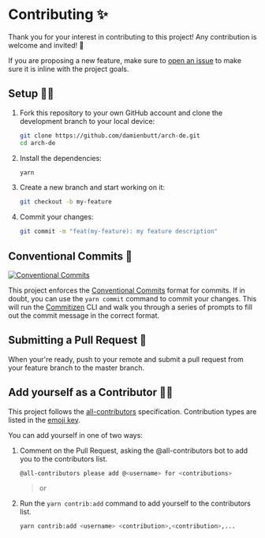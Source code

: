 # Contributing ✨

Thank you for your interest in contributing to this project! Any contribution is welcome and invited! 🙌

If you are proposing a new feature, make sure to [open an issue](https://github.com/damienbutt/arch-de/issues/new/choose) to make sure it is inline with the project goals.

## Setup :technologist:

1. Fork this repository to your own GitHub account and clone the development branch to your local device:

    ```bash
    git clone https://github.com/damienbutt/arch-de.git
    cd arch-de
    ```

2. Install the dependencies:

    ```bash
    yarn
    ```

3. Create a new branch and start working on it:

    ```bash
    git checkout -b my-feature
    ```

4. Commit your changes:

    ```bash
    git commit -m "feat(my-feature): my feature description"
    ```

## Conventional Commits 📝

[![Conventional Commits](https://img.shields.io/badge/Conventional%20Commits-1.0.0-%23FE5196?logo=conventionalcommits&logoColor=white)](https://conventionalcommits.org)

This project enforces the [Conventional Commits](https://www.conventionalcommits.org/en/v1.0.0/) format for commits. If in doubt, you can use the `yarn commit` command to commit your changes. This will run the [Commitizen](https://commitizen-tools.github.io/commitizen/) CLI and walk you through a series of prompts to fill out the commit message in the correct format.

## Submitting a Pull Request 🚀

When your're ready, push to your remote and submit a pull request from your feature branch to the master branch.

## Add yourself as a Contributor 🙋‍♂️

This project follows the [all-contributors](https://allcontributors.org) specification. Contribution types are listed in the [emoji key](https://allcontributors.org/docs/en/emoji-key).

You can add yourself in one of two ways:

1. Comment on the Pull Request, asking the @all-contributors bot to add you to the contributors list.

    ```bash
    @all-contributors please add @<username> for <contributions>
    ```

    > or

2. Run the `yarn contrib:add` command to add yourself to the contributors list.

    ```bash
    yarn contrib:add <username> <contribution>,<contribution>,...
    ```
